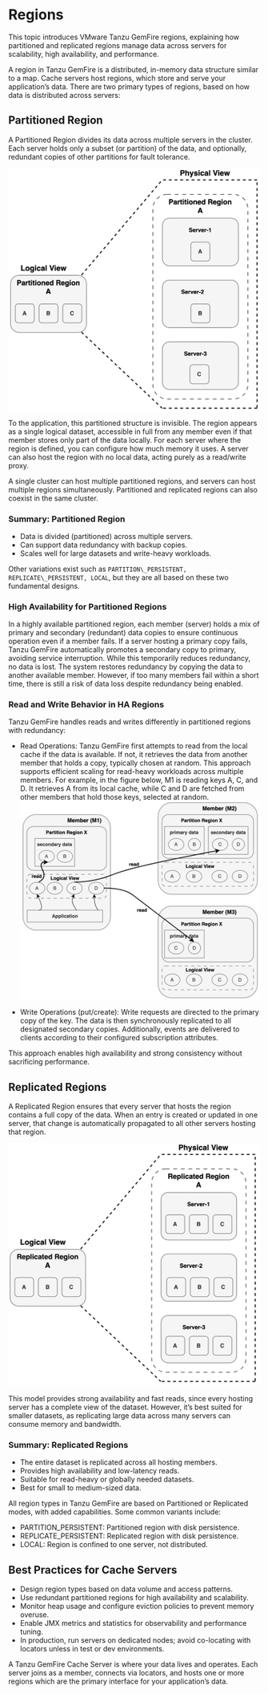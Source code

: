 # Regions

This topic introduces VMware Tanzu GemFire regions, explaining how partitioned and replicated regions manage data across servers for scalability, high availability, and performance.

A region in Tanzu GemFire is a distributed, in-memory data structure similar to a map. Cache servers host regions, which store and serve your application’s data.
There are two primary types of regions, based on how data is distributed across servers:

## Partitioned Region

A Partitioned Region divides its data across multiple servers in the cluster. Each server holds only a subset (or partition) of the data, and optionally, redundant copies of other partitions for fault tolerance.

![PR](images/image5.png)

To the application, this partitioned structure is invisible. The region appears as a single logical dataset, accessible in full from any member even if that member stores only part of the data locally. For each server where the region is defined, you can configure how much memory it uses. A server can also host the region with no local data, acting purely as a read/write proxy.

A single cluster can host multiple partitioned regions, and servers can host multiple regions simultaneously. Partitioned and replicated regions can also coexist in the same cluster.

### Summary: Partitioned Region

* Data is divided (partitioned) across multiple servers.
* Can support data redundancy with backup copies.
* Scales well for large datasets and write-heavy workloads.

Other variations exist such as `PARTITION\_PERSISTENT, REPLICATE\_PERSISTENT, LOCAL`, but they are all based on these two fundamental designs.

### High Availability for Partitioned Regions

In a highly available partitioned region, each member (server) holds a mix of primary and secondary (redundant) data copies to ensure continuous operation even if a member fails. If a server hosting a primary copy fails, Tanzu GemFire automatically promotes a secondary copy to primary, avoiding service interruption. While this temporarily reduces redundancy, no data is lost. The system restores redundancy by copying the data to another available member. However, if too many members fail within a short time, there is still a risk of data loss despite redundancy being enabled.

### Read and Write Behavior in HA Regions

Tanzu GemFire handles reads and writes differently in partitioned regions with redundancy:

* Read Operations: Tanzu GemFire first attempts to read from the local cache if the data is available. If not, it retrieves the data from another member that holds a copy, typically chosen at random. This approach supports efficient scaling for read-heavy workloads across multiple members.
  For example, in the figure below, M1 is reading keys A, C, and D. It retrieves A from its local cache, while C and D are fetched from other members that hold those keys, selected at random.
  ![HA-PR](images/image4.png)

* Write Operations (put/create): Write requests are directed to the primary copy of the key. The data is then synchronously replicated to all designated secondary copies. Additionally, events are delivered to clients according to their configured subscription attributes.


This approach enables high availability and strong consistency without sacrificing performance.

## Replicated Regions

A Replicated Region ensures that every server that hosts the region contains a full copy of the data. When an entry is created or updated in one server, that change is automatically propagated to all other servers hosting that region.

![RR](images/image7.png)

This model provides strong availability and fast reads, since every hosting server has a complete view of the dataset. However, it’s best suited for smaller datasets, as replicating large data across many servers can consume memory and bandwidth.

### Summary: Replicated Regions

* The entire dataset is replicated across all hosting members.
* Provides high availability and low-latency reads.
* Suitable for read-heavy or globally needed datasets.
* Best for small to medium-sized data.

All region types in Tanzu GemFire are based on Partitioned or Replicated modes, with added capabilities. Some common variants include:

* PARTITION\_PERSISTENT: Partitioned region with disk persistence.
* REPLICATE\_PERSISTENT: Replicated region with disk persistence.
* LOCAL: Region is confined to one server, not distributed.

## Best Practices for Cache Servers

* Design region types based on data volume and access patterns.
* Use redundant partitioned regions for high availability and scalability.
* Monitor heap usage and configure eviction policies to prevent memory overuse.
* Enable JMX metrics and statistics for observability and performance tuning.
* In production, run servers on dedicated nodes; avoid co-locating with locators unless in test or dev environments.

A Tanzu GemFire Cache Server is where your data lives and operates. Each server joins as a member, connects via locators, and hosts one or more regions which are the primary interface for your application’s data.